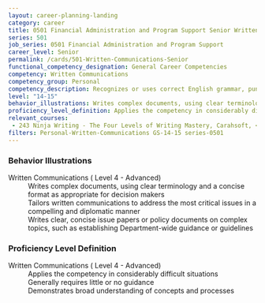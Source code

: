 ```yaml
---
layout: career-planning-landing
category: career
title: 0501 Financial Administration and Program Support Senior Written Communications
series: 501
job_series: 0501 Financial Administration and Program Support
career_level: Senior
permalink: /cards/501-Written-Communications-Senior
functional_competency_designation: General Career Competencies
competency: Written Communications
competency_group: Personal
competency_description: Recognizes or uses correct English grammar, punctuation, and spelling; communicates information (for example, facts, ideas, or messages) in a succinct and organized manner; produces written information, which may include technical material, that is appropriate for the intended audience
level: "14-15"
behavior_illustrations: Writes complex documents, using clear terminology and a concise format as appropriate for decision makers ? Tailors written communications to address the most critical issues in a compelling and diplomatic manner ? Writes clear, concise issue papers or policy documents on complex topics, such as establishing Department-wide guidance or guidelines
proficiency_level_definition: Applies the competency in considerably difficult situations ? Generally requires little or no guidance ? Demonstrates broad understanding of concepts and processes
relevant_courses: 
 - 243 Ninja Writing - The Four Levels of Writing Mastery, Carahsoft, <a href="https://www.linkedin.com/learning/ninja-writing-the-four-levels-of-writing-mastery">https://www.linkedin.com/learning/ninja-writing-the-four-levels-of-writing-mastery</a>
filters: Personal-Written-Communications GS-14-15 series-0501
---
```


<div class="desktop:grid-col-6 margin-y-205">
  <div class="border-top-05 bg-white padding-2 shadow-5 height-full members-hover border-1px border-gray-30 border-top-orange radius-lg">
    <h3>Behavior Illustrations</h3>
    <dl class="text-base"><dt>Written Communications ( Level 4 - Advanced)</dt><dd>Writes complex documents, using clear terminology and a concise format as appropriate for decision makers </dd><dd> Tailors written communications to address the most critical issues in a compelling and diplomatic manner </dd><dd> Writes clear, concise issue papers or policy documents on complex topics, such as establishing Department-wide guidance or guidelines</dd></dl>
  </div>
</div>
<div class="desktop:grid-col-6 margin-y-205">
  <div class="border-top-05 bg-white padding-2 shadow-5 height-full members-hover border-1px border-gray-30 border-top-orange radius-lg">
    <h3>Proficiency Level Definition</h3>
    <dl class="text-base"><dt>Written Communications ( Level 4 - Advanced)</dt><dd>Applies the competency in considerably difficult situations </dd><dd> Generally requires little or no guidance </dd><dd> Demonstrates broad understanding of concepts and processes</dd></dl>
  </div>
</div>